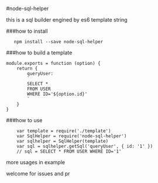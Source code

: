#node-sql-helper

this is a sql builder engined by es6 template string

###how to install

```
   npm install --save node-sql-helper
```

###how to build a template

```
module.exports = function (option) {
    return {
        queryUser:
        `
        SELECT *
        FROM USER
        WHERE ID='${option.id}'
        `
    }
}
```

###how to use

```
    var template = require('./template')
    var SqlHelper = require('node-sql-helper')
    var sqlhelper = SqlHelper(template)
    var sql = sqlhelper.getSql('queryUser', { id: '1' })
    // sql = SELECT * FROM USER WHERE ID='1'
```

more usages in example

welcome for issues and pr
